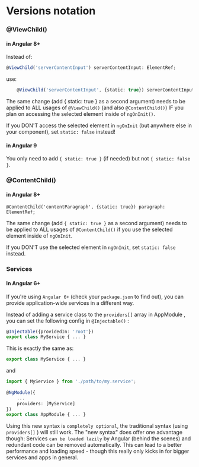 # Versions notation
### @ViewChild()
#### in Angular 8+
Instead of:
```ts
@ViewChild('serverContentInput') serverContentInput: ElementRef;
```
use:
```ts
    @ViewChild('serverContentInput', {static: true}) serverContentInput: ElementRef;
```
The same change (add { static: true } as a second argument) needs to be applied to ALL usages of ```@ViewChild()``` (and also ```@ContentChild()```) IF you plan on accessing the selected element inside of ```ngOnInit()```.

If you DON'T access the selected element in ```ngOnInit``` (but anywhere else in your component), set ```static: false``` instead!

#### in Angular 9
You only need to add ```{ static: true }``` (if needed) but not ```{ static: false }```.


### @ContentChild()
#### in Angular 8+
``` @ContentChild('contentParagraph', {static: true}) paragraph: ElementRef; ```

The same change (add ```{ static: true }``` as a second argument) needs to be applied to ALL usages of ```@ContentChild()``` if you use the selected element inside of ```ngOnInit```.

If you DON'T use the selected element in ```ngOnInit```, set ```static: false``` instead.

### Services
#### In Angular 6+
If you're using ```Angular 6+``` (check your ```package.json```  to find out), you can provide application-wide services in a different way.

Instead of adding a service class to the ```providers[]```  array in AppModule , you can set the following config in ```@Injectable()``` :
```ts
@Injectable({providedIn: 'root'})
export class MyService { ... }
```
This is exactly the same as:
```ts
export class MyService { ... }
```
and
```ts
import { MyService } from './path/to/my.service';
 
@NgModule({
    ...
    providers: [MyService]
})
export class AppModule { ... }
```

Using this new syntax is ```completely optional```, the traditional syntax (using ```providers[]``` ) will still work. 
The "new syntax" does offer one advantage though: Services ```can be loaded lazily``` by Angular (behind the scenes) and redundant code can be removed automatically. This can lead to a better performance and loading speed - though this really only kicks in for bigger services and apps in general.